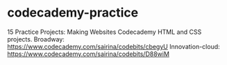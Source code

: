 # codecademy-practice
15 Practice Projects: Making Websites
Codecademy HTML and CSS projects.
Broadway: https://www.codecademy.com/sairina/codebits/cbegyU
Innovation-cloud: https://www.codecademy.com/sairina/codebits/D88wiM

